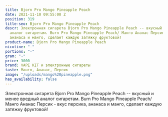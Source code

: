 ```yaml
---
title: Bjorn Pro Mango Pineapple Peach
date: 2021-11-10 09:55:00 Z
position: 319
title-seo: Bjorn Pro Mango Pineapple Peach
descr: Электронная сигарета Bjorn Pro Mango Pineapple Peach -- вкусный и менее вредный
  аналог сигаретам. Burn Pro Mango Pineapple Peach/ Манго Ананас Персик - вкус персика,
  ананаса и манго, сделает каждую затяжку фруктовой!
product-name: Bjorn Pro Mango Pineapple Peach
nicotine: "-"
portions: "-"
gram: "-"
price: 3000
brand: VAPE KIT и электронные сигареты
taste: Манго, Ананас, Персик
image: "/uploads/mango%20pineapple.png"
has_availability: false
---
```


Электронная сигарета Bjorn Pro Mango Pineapple Peach -- вкусный и менее вредный аналог сигаретам. Burn Pro Mango Pineapple Peach/ Манго Ананас Персик - вкус персика, ананаса и манго, сделает каждую затяжку фруктовой!